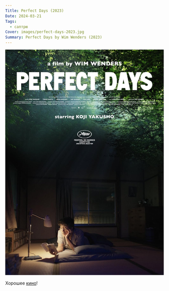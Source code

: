 ```yaml
---
Title: Perfect Days (2023)
Date: 2024-03-21
Tags:
  - саптрю
Cover: images/perfect-days-2023.jpg
Summary: Perfect Days by Wim Wenders (2023)
---
```


![Perfect Days by Wim Wenders](images/perfect-days-2023@2x.jpg)

Хорошее [кино](https://www.imdb.com/title/tt27503384/)!
